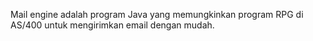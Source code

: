 Mail engine adalah program Java yang memungkinkan program RPG di AS/400 untuk 
mengirimkan email dengan mudah.
